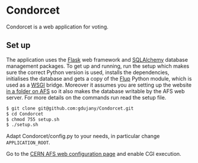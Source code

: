 Condorcet
=========

Condorcet is a web application for voting.

Set up
---

The application uses the [Flask](http://flask.pocoo.org/) web framework and [SQLAlchemy](http://www.sqlalchemy.org/) database management packages.
To get up and running, run the setup which makes sure the correct Python version
is used, installs the dependencies, initialises the database and gets a copy of the [Flup](http://www.saddi.com/software/flup/)
Python module, which is used as a
[WSGI](http://en.wikipedia.org/wiki/Web_Server_Gateway_Interface) bridge.
Moreover it assumes you are setting up the website
[in a folder on AFS](https://espace2013.cern.ch/webservices-help/websitemanagement/ManagingWebsitesAtCERN/Pages/WebsitecreationandmanagementatCERN.aspx)
so it also makes the database writable by the AFS web server. For more details
on the commands run read the setup file.

```bash
$ git clone git@github.com:gdujany/Condorcet.git
$ cd Condorcet
$ chmod 755 setup.sh
$ ./setup.sh
```

Adapt  Condorcet/config.py to your needs, in particular change `APPLICATION_ROOT`.

Go to the [CERN AFS web configuration page](https://webservices.web.cern.ch/webservices/Tools/SiteConfiguration/) and enable CGI execution.


